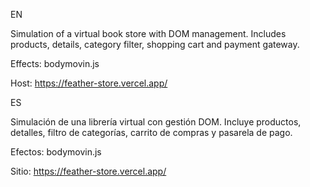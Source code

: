 EN

Simulation of a virtual book store with DOM management. Includes products, details, category filter, shopping cart and payment gateway.

Effects: bodymovin.js

Host: https://feather-store.vercel.app/
    
ES        

Simulación de una librería virtual con gestión DOM. Incluye productos, detalles, filtro de categorías, carrito de compras y pasarela de pago.

Efectos: bodymovin.js

Sitio: https://feather-store.vercel.app/
